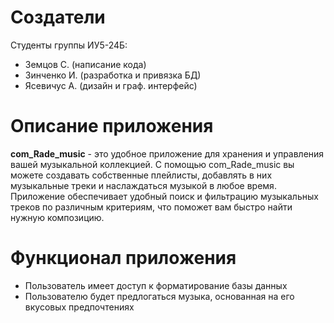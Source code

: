# Создатели
Студенты группы ИУ5-24Б: 
- Земцов С. (написание кода)
- Зинченко И. (разработка и привязка БД)
- Ясевичус А. (дизайн и граф. интерфейс)

# Описание приложения
**com_Rade_music** - это удобное приложение для хранения и управления вашей музыкальной коллекцией. 
С помощью com_Rade_music вы можете создавать собственные плейлисты, добавлять в них музыкальные треки и наслаждаться музыкой в любое время. 
Приложение обеспечивает удобный поиск и фильтрацию музыкальных треков по различным критериям, что поможет вам быстро найти нужную композицию.

# Функционал приложения
- Пользователь имеет доступ к форматирование базы данных 
- Пользователю будет предлогаться музыка, основанная на его вкусовых предпочтениях
